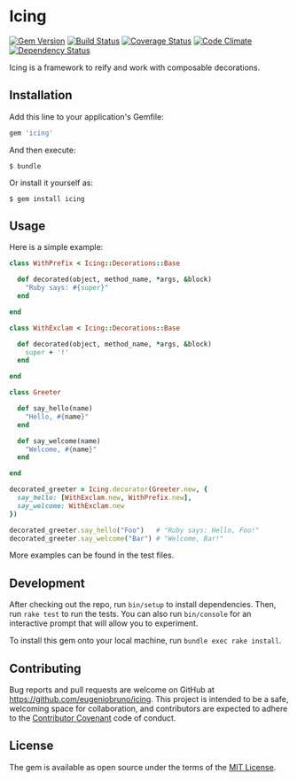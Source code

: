 # Icing

[![Gem Version](https://badge.fury.io/rb/icing.svg)](https://badge.fury.io/rb/icing)
[![Build Status](https://travis-ci.org/eugeniobruno/icing.svg?branch=master)](https://travis-ci.org/eugeniobruno/icing)
[![Coverage Status](https://coveralls.io/repos/github/eugeniobruno/icing/badge.svg?branch=master)](https://coveralls.io/github/eugeniobruno/icing?branch=master)
[![Code Climate](https://codeclimate.com/github/eugeniobruno/icing.svg)](https://codeclimate.com/github/eugeniobruno/icing)
[![Dependency Status](https://gemnasium.com/eugeniobruno/icing.svg)](https://gemnasium.com/eugeniobruno/icing)

Icing is a framework to reify and work with composable decorations.

## Installation

Add this line to your application's Gemfile:

```ruby
gem 'icing'
```

And then execute:

    $ bundle

Or install it yourself as:

    $ gem install icing

## Usage

Here is a simple example:

```ruby
class WithPrefix < Icing::Decorations::Base

  def decorated(object, method_name, *args, &block)
    "Ruby says: #{super}"
  end

end

class WithExclam < Icing::Decorations::Base

  def decorated(object, method_name, *args, &block)
    super + '!'
  end

end

class Greeter

  def say_hello(name)
    "Hello, #{name}"
  end

  def say_welcome(name)
    "Welcome, #{name}"
  end

end

decorated_greeter = Icing.decorator(Greeter.new, {
  say_hello: [WithExclam.new, WithPrefix.new],
  say_welcome: WithExclam.new
})

decorated_greeter.say_hello("Foo")   # "Ruby says: Hello, Foo!"
decorated_greeter.say_welcome("Bar") # "Welcome, Bar!"
```

More examples can be found in the test files.


## Development

After checking out the repo, run `bin/setup` to install dependencies. Then, run `rake test` to run the tests. You can also run `bin/console` for an interactive prompt that will allow you to experiment.

To install this gem onto your local machine, run `bundle exec rake install`.

## Contributing

Bug reports and pull requests are welcome on GitHub at https://github.com/eugeniobruno/icing. This project is intended to be a safe, welcoming space for collaboration, and contributors are expected to adhere to the [Contributor Covenant](http://contributor-covenant.org) code of conduct.


## License

The gem is available as open source under the terms of the [MIT License](http://opensource.org/licenses/MIT).

